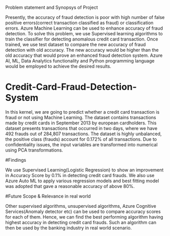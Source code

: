 Problem statement and Synopsys of Project

Presently, the accuracy of fraud detection is poor with high number of false positive errors(correct transaction classified as fraud) or classification errors. Azure Machine Learning can be used to enhance accuracy of fraud detection. 
To solve this problem, we use Supervised learning algorithms to train the classifier for detecting anomalous credit card transaction. Once trained, we use test dataset to compare the new accuracy of fraud detection with old accuracy. The new accuracy would be higher than the old accuracy that would prove an enhanced fraud detection system.
Azure AI, ML, Data Analytics functionality and Python programming language would be employed to achieve the desired results. 

# Credit-Card-Fraud-Detection-System

In this kernel, we are going to predict whether a credit card transaction is fraud or not using Machine Learning.
The dataset contains transactions made by credit cards in September 2013 by european cardholders. This dataset presents transactions that occurred in two days, where we have 492 frauds out of 284,807 transactions. The dataset is highly unbalanced, the positive class (frauds) account for 0.172% of all transactions.
Due to confidentiality issues, the input variables are transformed into numerical using PCA transformations.

#Findings

We use Supervised Learning(Logistic Regression) to show an improvement in Accuracy Score by 0.1% in detecting credit card frauds.
We also use Azure Auto ML to apply various regression models and best fitting model was adopted that gave a reasonable accuracy of above 80%.

#Future Scope & Relevance in real world

Other supervised algorithms, unsupervised algorithms, Azure Cognitive Services(Anomaly detector etc) can be used to compare accuracy scores for each of them. Hence, we can find the best performing algorithm having highest accuracy in detecting credit card frauds. Such an algorithm can then be used by the banking industry in real world scenario. 
